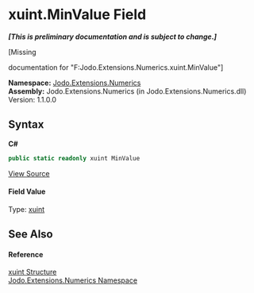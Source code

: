 # xuint.MinValue Field
 _**\[This is preliminary documentation and is subject to change.\]**_

\[Missing <summary> documentation for "F:Jodo.Extensions.Numerics.xuint.MinValue"\]

**Namespace:**&nbsp;<a href="N_Jodo_Extensions_Numerics">Jodo.Extensions.Numerics</a><br />**Assembly:**&nbsp;Jodo.Extensions.Numerics (in Jodo.Extensions.Numerics.dll) Version: 1.1.0.0

## Syntax

**C#**<br />
``` C#
public static readonly xuint MinValue
```

<a href="https://github.com/JosephJShort/Jodo.Extensions/blob/main/src/Jodo.Extensions.Numerics/xuint.cs" rel="noopener noreferrer" title="View the source code">View Source</a><br />

#### Field Value
Type: <a href="T_Jodo_Extensions_Numerics_xuint">xuint</a>

## See Also


#### Reference
<a href="T_Jodo_Extensions_Numerics_xuint">xuint Structure</a><br /><a href="N_Jodo_Extensions_Numerics">Jodo.Extensions.Numerics Namespace</a><br />